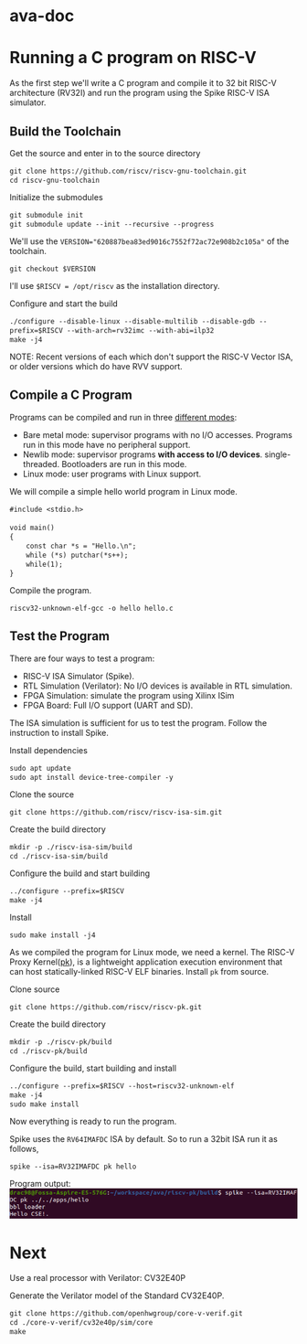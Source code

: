 # ava-doc

# Running a C program on RISC-V

As the first step we'll write a C program and compile it to 32 bit RISC-V 
architecture (RV32I) and  run the program using the Spike RISC-V ISA simulator. 

## Build the Toolchain

Get the source and enter in to the source directory
```
git clone https://github.com/riscv/riscv-gnu-toolchain.git
cd riscv-gnu-toolchain
```
Initialize the submodules
```
git submodule init
git submodule update --init --recursive --progress
```

We'll use the `VERSION="620887bea83ed9016c7552f72ac72e908b2c105a"` of the toolchain.
```
git checkout $VERSION
```

I'll use `$RISCV = /opt/riscv` as the installation directory.

Configure and start the build
``` 
./configure --disable-linux --disable-multilib --disable-gdb --prefix=$RISCV --with-arch=rv32imc --with-abi=ilp32
make -j4
```

NOTE: 
Recent versions of each which don't support the RISC-V Vector ISA, 
or older versions which do have RVV support.

## Compile a C Program

Programs can be compiled and run in three [different modes](https://lowrisc.org/docs/untether-v0.2/riscv_compile/):
- Bare metal mode: supervisor programs with no I/O accesses. Programs run in this mode have no peripheral support. 
- Newlib mode: supervisor programs **with access to I/O devices**. single-threaded. Bootloaders are run in this mode.
- Linux mode: user programs with Linux support.

We will compile a simple hello world program in Linux mode.
```
#include <stdio.h>

void main()
{
    const char *s = "Hello.\n";
    while (*s) putchar(*s++);
    while(1);
}
```

Compile the program.
```
riscv32-unknown-elf-gcc -o hello hello.c
```

## Test the Program

There are four ways to test a program:
- RISC-V ISA Simulator (Spike).
- RTL Simulation (Verilator): No I/O devices is available in RTL simulation.
- FPGA Simulation: simulate the program using Xilinx ISim
- FPGA Board: Full I/O support (UART and SD).

The ISA simulation is sufficient for us to test the program. 
Follow the instruction to install Spike.

Install dependencies
```
sudo apt update
sudo apt install device-tree-compiler -y 
```

Clone the source
```
git clone https://github.com/riscv/riscv-isa-sim.git
```

Create the build directory
```
mkdir -p ./riscv-isa-sim/build
cd ./riscv-isa-sim/build
```

Configure the build and start building 
```
../configure --prefix=$RISCV
make -j4
```

Install
```
sudo make install -j4
```

As we compiled the program for Linux mode, we need a kernel.
The RISC-V Proxy Kernel([pk](https://github.com/riscv-software-src/riscv-pk)), 
is a lightweight application execution environment that can 
host statically-linked RISC-V ELF binaries. Install `pk` from source.

Clone source
```
git clone https://github.com/riscv/riscv-pk.git
```

Create the build directory
```
mkdir -p ./riscv-pk/build
cd ./riscv-pk/build
```

Configure the build, start building and install
```
../configure --prefix=$RISCV --host=riscv32-unknown-elf
make -j4
sudo make install
```
Now everything is ready to run the program. 

Spike uses the `RV64IMAFDC` ISA by default. So to run a 32bit ISA run it as follows,
```
spike --isa=RV32IMAFDC pk hello
```

Program output:
![hello-world-output](img/hello-world.png)

# Next

Use a real processor with Verilator: CV32E40P

Generate the Verilator model of the Standard CV32E40P.
```
git clone https://github.com/openhwgroup/core-v-verif.git
cd ./core-v-verif/cv32e40p/sim/core
make
```
